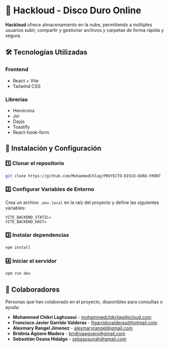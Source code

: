 # 📁 Hackloud - Disco Duro Online

**Hackloud** ofrece almacenamiento en la nube, permitiendo a múltiples usuarios subir, compartir y gestionar archivos y carpetas de forma rápida y segura.

## 🛠️ Tecnologías Utilizadas

### Frontend

-   React + Vite
-   Tailwind CSS

### Librerías

-   Heroicons
-   Joi
-   Dayjs
-   Toastify
-   React-hook-form

## 🚀 Instalación y Configuración

### 1️⃣ Clonar el repositorio

```bash
git clone https://github.com/MohammedChlag/PROYECTO-DISCO-DURO-FRONT
```

### 2️⃣ Configurar Variables de Entorno

Crea un archivo `.env.local` en la raíz del proyecto y define las siguientes variables:

```env
VITE_BACKEND_STATIC=
VITE_BACKEND_HOST=
```

### 3️⃣ Instalar dependencias

```bash
npm install
```

### 4️⃣ Iniciar el servidor

```bash
npm run dev
```

## 📌 Colaboradores

Personas que han colaborado en el proyecto, disponibles para consultas o ayuda:

-   **Mohammed Chikri Laghzaoui** - [mohammedchikrilag@icloud.com](mailto:mohammedchikrilag@icloud.com)
-   **Francisco Javier Garrido Valderas** - [fjgarridovalderas@hotmail.com](mailto:fjgarridovalderas@hotmail.com)
-   **Alexmary Rangel Jimenez** - [alexmaryrangel@gmail.com](mailto:alexmaryrangel@gmail.com)
-   **Bridinia Agüero Madera** - [bridiniaaguero@gmail.com](mailto:bridiniaaguero@gmail.com)
-   **Sebastián Osuna Hidalgo** - [sebasosunah@gmail.com](mailto:sebasosunah@gmail.com)
